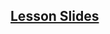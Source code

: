## [Lesson Slides](https://docs.google.com/presentation/d/1ehws9rvobTL6tI-b62NiXr9ov5aLK-Y7kkZCAbxyC8g/edit?usp=sharing)